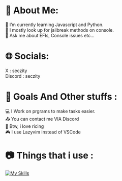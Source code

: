 # 💫 About Me:
🔭 I’m currently learning Javascript and Python.  
👯 I mostly look up for jailbreak methods on console.   
💬 Ask me about EFIs, Console issues etc... 

# 🌐 Socials:
X : seczity  
Discord : seczity  

# 🔔 Goals And Other stuffs : 
💻 I Work on prgrams to make tasks easier.  
📤 You can contact me VIA Discord  
🍙 Btw, i love ricing  
🎮 I use Lazyvim instead of VSCode  

# 📷 Things that i use :  
[![My Skills](https://skillicons.dev/icons?i=python,javascript,neovim,linux,apple,arch,bash,github&)](https://skillicons.dev)

